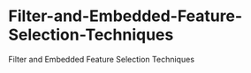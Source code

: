 # Filter-and-Embedded-Feature-Selection-Techniques
Filter and Embedded Feature Selection Techniques
